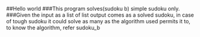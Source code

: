 ##Hello world
###This program solves(sudoku b) simple sudoku only.
###Given the input as a list of list output comes as a solved sudoku, in case of tough sudoku it could solve as many as the algorithm used permits it to, to know the algorithm, refer sudoku_b
